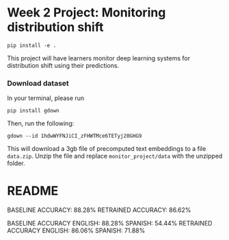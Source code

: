 # Week 2 Project: Monitoring distribution shift

```
pip install -e .
```

This project will have learners monitor deep learning systems for distribution shift using their predictions.

### Download dataset

In your terminal, please run
```
pip install gdown
```
Then, run the following:
```
gdown --id 1hdwWYFNJiCI_zFHWTMce6TETyj20GHG9
```
This will download a 3gb file of precomputed text embeddings to a file `data.zip`. Unzip the file and replace `monitor_project/data` with the unzipped folder. 

# README
BASELINE ACCURACY: 88.28%
RETRAINED ACCURACY: 86.62%

BASELINE ACCURACY ENGLISH: 88.28%
                  SPANISH: 54.44% 
RETRAINED ACCURACY ENGLISH: 86.06%
                  SPANISH: 71.88%

